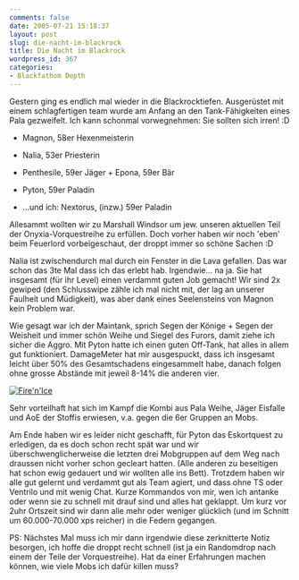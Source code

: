 ```yaml
---
comments: false
date: 2005-07-21 15:18:37
layout: post
slug: die-nacht-im-blackrock
title: Die Nacht im Blackrock
wordpress_id: 367
categories:
- Blackfathom Depth
---
```


Gestern ging es endlich mal wieder in die Blackrocktiefen. Ausgerüstet mit einem schlagfertigen team wurde am Anfang an den Tank-Fähigkeiten eines Pala gezweifelt. Ich kann schonmal vorwegnehmen: Sie sollten sich irren! :D





  * Magnon, 58er Hexenmeisterin


  * Nalia, 53er Priesterin


  * Penthesile, 59er Jäger + Epona, 59er Bär


  * Pyton, 59er Paladin


  * ...und ich: Nextorus, (inzw.) 59er Paladin



Allesammt wollten wir zu Marshall Windsor um jew. unseren aktuellen Teil der Onyxia-Vorquestreihe zu erfüllen. Doch vorher haben wir noch 'eben' beim Feuerlord vorbeigeschaut, der droppt immer so schöne Sachen :D



Nalia ist zwischendurch mal durch ein Fenster in die Lava gefallen. Das war schon das 3te Mal dass ich das erlebt hab. Irgendwie... na ja. Sie hat insgesamt (für ihr Level) einen verdammt guten Job gemacht! Wir sind 2x gewiped (den Schlusswipe zähle ich mal nicht mit, der lag an unserer Faulheit und Müdigkeit), was aber dank eines Seelensteins von Magnon kein Problem war.

Wie gesagt war ich der Maintank, sprich Segen der Könige + Segen der Weisheit und immer schön Weihe und Siegel des Furors, damit ziehe ich sicher die Aggro. Mit Pyton hatte ich einen guten Off-Tank, hat alles in allem gut funktioniert. DamageMeter hat mir ausgespuckt, dass ich insgesamt leicht über 50% des Gesamtschadens eingesammelt habe, danach folgen ohne grosse Abstände mit jeweil 8-14% die anderen vier.

[![Fire'n'Ice](http://photos23.flickr.com/27513326_999afc5e9e.jpg)](http://www.flickr.com/photos/walsweer/27513326/)

Sehr vorteilhaft hat sich im Kampf die Kombi aus Pala Weihe, Jäger Eisfalle und AoE der Stoffis erwiesen, v.a. gegen die 6er Gruppen an Mobs.

Am Ende haben wir es leider nicht geschafft, für Pyton das Eskortquest zu erledigen, da es doch schon recht spät war und wir überschwenglicherweise die letzten drei Mobgruppen auf dem Weg nach draussen nicht vorher schon gecleart hatten. (Alle anderen zu beseitigen hat schon ewig gedauert und wir wollten alle ins Bett). Trotzdem haben wir alle gut gelernt und verdammt gut als Team agiert, und dass ohne TS oder Ventrilo und mit wenig Chat. Kurze Kommandos von mir, wen ich antanke oder wenn sie zu schnell mit drauf sind und alles hat geklappt. Um kurz vor 2uhr Ortszeit sind wir dann alle mehr oder weniger glücklich (und im Schnitt um 60.000-70.000 xps reicher) in die Federn gegangen.

PS: Nächstes Mal muss ich mir dann irgendwie diese zerknitterte Notiz besorgen, ich hoffe die droppt recht schnell (ist ja ein Randomdrop nach einem der Teile der Vorquestreihe). Hat da einer Erfahrungen machen können, wie viele Mobs ich dafür killen muss?
